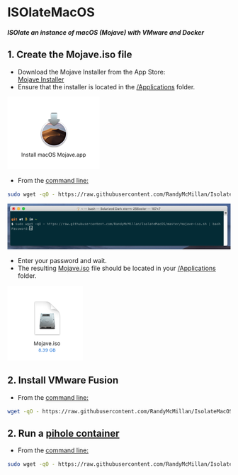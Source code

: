 # ISOlateMacOS

##### ISOlate an instance of macOS (Mojave) with VMware and Docker


## 1. Create the Mojave.iso file

- Download the Mojave Installer from the App Store:  
[Mojave Installer](https://go.redirectingat.com/?id=803X112722&xcust=41-3629363-11-0000000&sref=https%3A%2F%2Fwww.macworld.co.uk%2Fhow-to%2Fmac-software%2Fdownload-old-os-x-3629363%2F&xs=1&url=https%3A%2F%2Fitunes.apple.com%2Fgb%2Fapp%2Fmacos-mojave%2Fid1398502828%3Fmt%3D12)
- Ensure that the installer is located in the [/Applications](file:///Applications/) folder.

![](https://raw.githubusercontent.com/RandyMcMillan/IsolateMacOS/master/InstallmacOSMojave.png)

- From the [command line:](file:///Applications/Utilities/Terminal.app)

```bash
sudo wget -qO - https://raw.githubusercontent.com/RandyMcMillan/IsolateMacOS/master/mojave-iso.sh | bash
```
![](https://raw.githubusercontent.com/RandyMcMillan/IsolateMacOS/master/Terminal.png)

- Enter your password and wait.
- The resulting [Mojave.iso](file:///Applications/Mojave.iso) file should be located in your [/Applications](file:///Applications/) folder.

![](https://raw.githubusercontent.com/RandyMcMillan/IsolateMacOS/master/Mojave.iso.png)


## 2. Install VMware Fusion

- From the [command line:](file:///Applications/Utilities/Terminal.app)

```bash
wget -qO - https://raw.githubusercontent.com/RandyMcMillan/IsolateMacOS/master/installDocker.sh | bash

```

## 2. Run a [pihole container](https://hub.docker.com/r/pihole/pihole)

- From the [command line:](file:///Applications/Utilities/Terminal.app)

```bash
sudo wget -qO - https://raw.githubusercontent.com/RandyMcMillan/IsolateMacOS/master/runPiHole.sh| bash

```
